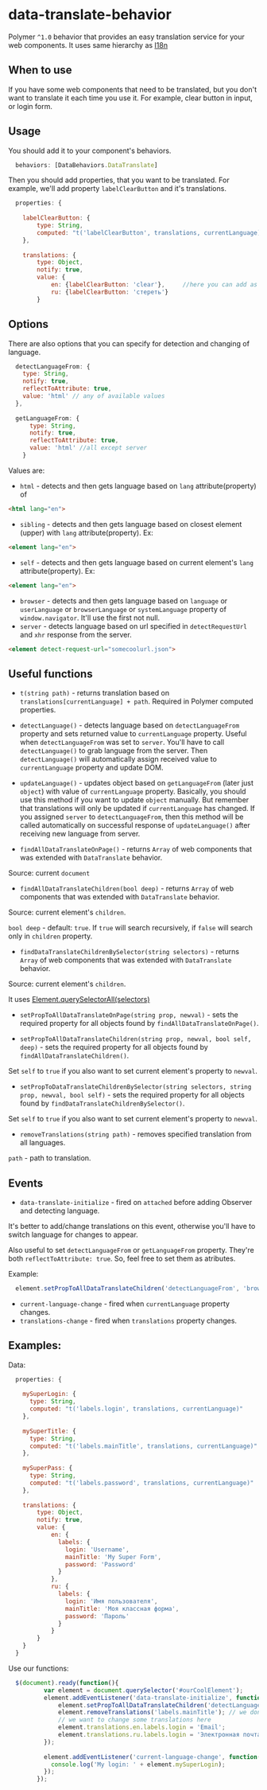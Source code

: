 # data-translate-behavior
Polymer `^1.0` behavior that provides an easy translation service for your web components.
It uses same hierarchy as [I18n](https://github.com/svenfuchs/i18n)

## When to use

If you have some web components that need to be translated, but you don't want to translate it each time you use it.
For example, clear button in input, or login form.

## Usage

You should add it to your component's behaviors.

```javascript
  behaviors: [DataBehaviors.DataTranslate]
  ```
  
Then you should add properties, that you want to be translated. For example, we'll add property `labelClearButton` and it's translations.

```javascript
  properties: {
  
    labelClearButton: {
        type: String,
        computed: "t('labelClearButton', translations, currentLanguage)"  //you have to specify path to property and 2 required arguments: translations and currentLanguage, which are required to notify changes in Polymer
    },
    
    translations: {
        type: Object,
        notify: true,
        value: {
            en: {labelClearButton: 'clear'},     //here you can add as many translations as you want
            ru: {labelClearButton: 'стереть'}
        }
  ```
## Options

There are also options that you can specify for detection and changing of language.

```javascript
  detectLanguageFrom: {
    type: String,
    notify: true,
    reflectToAttribute: true,
    value: 'html' // any of available values
  },
  
  getLanguageFrom: {
      type: String,
      notify: true,
      reflectToAttribute: true,
      value: 'html' //all except server
    }
   ```
Values are:
* `html` - detects and then gets language based on `lang` attribute(property) of
```html
<html lang="en">
```
* `sibling` - detects and then gets language based on closest element (upper) with `lang` attribute(property).  Ex:
```html
<element lang="en">
```
* `self` - detects and then gets language based on current element's `lang` attribute(property). Ex:
```html
<element lang="en">
```
* `browser` - detects and then gets language based on `language` or `userLanguage` or `browserLanguage` or `systemLanguage` property of `window.navigator`. It'll use the first not null.
* `server` - detects language based on url specified in `detectRequestUrl` and `xhr` response from the server.
```html
<element detect-request-url="somecoolurl.json">
```

## Useful functions

* `t(string path)` - returns translation based on `translations[currentLanguage] + path`. Required in Polymer computed properties.

* `detectLanguage()` - detects language based on `detectLanguageFrom` property and sets returned value to `currentLanguage` property. Useful when `detectLanguageFrom` was set to `server`. You'll have to call `detectLanguage()` to grab language from the server. Then `detectLanguage()` will automatically assign received value to `currentLanguage` property and update DOM. 

* `updateLanguage()` - updates object based on `getLanguageFrom` (later just `object`) with value of `currentLanguage` property. Basically, you should use this method if you want to update `object` manually. But remember that translations will only be updated if `currentLanguage` has changed. If you assigned `server` to `detectLanguageFrom`, then this method will be called automatically on successful response of `updateLanguage()` after receiving new language from server.

* `findAllDataTranslateOnPage()` - returns `Array` of web components that was extended with `DataTranslate` behavior. 

Source: current `document`

* `findAllDataTranslateChildren(bool deep)` - returns `Array` of web components that was extended with `DataTranslate` behavior.

Source: current element's `children`.

`bool deep` - default: `true`. If `true` will search recursively, if `false` will search only in `children` property.

* `findDataTranslateChildrenBySelector(string selectors)` - returns `Array` of web components that was extended with `DataTranslate` behavior. 

Source: current element's `children`. 

It uses [Element.querySelectorAll(selectors)](https://developer.mozilla.org/en-US/docs/Web/API/Element/querySelectorAll)

* `setPropToAllDataTranslateOnPage(string prop, newval)` - sets the required property for all objects found by `findAllDataTranslateOnPage()`.

* `setPropToAllDataTranslateChildren(string prop, newval, bool self, deep)` - sets the required property for all objects found by `findAllDataTranslateChildren()`. 

Set `self` to `true` if you also want to set current element's property to `newval`.

* `setPropToDataTranslateChildrenBySelector(string selectors, string prop, newval, bool self)` - sets the required property for all objects found by `findDataTranslateChildrenBySelector()`. 

Set `self` to `true` if you also want to set current element's property to `newval`.

* `removeTranslations(string path)` - removes specified translation from all languages.

`path` - path to translation.

## Events

* `data-translate-initialize` - fired on `attached` before adding Observer and detecting language.

It's better to add/change translations on this event, otherwise you'll have to switch language for changes to appear.

Also useful to set `detectLanguageFrom` or `getLanguageFrom` property. They're both `reflectToAttribute: true`. So, feel free to set them as atributes.

Example:
```javascript
  element.setPropToAllDataTranslateChildren('detectLanguageFrom', 'browser', true);
```

* `current-language-change` - fired when `currentLanguage` property changes.
* `translations-change` - fired when `translations` property changes.

## Examples:

Data:

```javascript
  properties: {
  
    mySuperLogin: {
      type: String,
      computed: "t('labels.login', translations, currentLanguage)"
    },
    
    mySuperTitle: {
      type: String,
      computed: "t('labels.mainTitle', translations, currentLanguage)"
    },
    
    mySuperPass: {
      type: String,
      computed: "t('labels.password', translations, currentLanguage)"
    },
  
    translations: {
        type: Object,
        notify: true,
        value: {
            en: {
              labels: {
                login: 'Username',
                mainTitle: 'My Super Form',
                password: 'Password'
              }
            },
            ru: {
              labels: {
                login: 'Имя пользователя',
                mainTitle: 'Моя классная форма',
                password: 'Пароль'
              }
            }
        }
    }
  }
```

Use our functions: 
```javascript
  $(document).ready(function(){
          var element = document.querySelector('#ourCoolElement');
          element.addEventListener('data-translate-initialize', function(e) {
              element.setPropToAllDataTranslateChildren('detectLanguageFrom', 'browser', true); // when page is loading  we're detecting our language from user's browser.
              element.removeTranslations('labels.mainTitle'); // we don't want labels.mainTitle to show up
              // we want to change some translations here
              element.translations.en.labels.login = 'Email';
              element.translations.ru.labels.login = 'Электронная почта';
          });
          
          element.addEventListener('current-language-change', function(e) {
            console.log('My login: ' + element.mySuperLogin);
          });
        });
```
